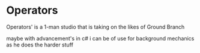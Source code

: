 # Operators
Operators' is a 1-man studio that is taking on the likes of Ground Branch

maybe with advancement's in c# i can be of use for background mechanics as he does the harder stuff

